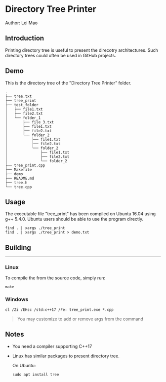 # Directory Tree Printer

Author: Lei Mao

## Introduction

Printing directory tree is useful to present the direcotry architectures. Such directory trees could often be used in GitHub projects.

## Demo

This is the directory tree of the "Directory Tree Printer" folder.

```
.
├── tree.txt
├── tree_print
├── test_folder
│   ├── file1.txt
│   ├── file2.txt
│   └── folder_1
│       ├── file_3.txt
│       ├── file1.txt
│       ├── file2.txt
│       └── folder_2
│           ├── file1.txt
│           ├── file2.txt
│           └── folder_2
│               ├── file1.txt
│               ├── file2.txt
│               └── folder_2
├── tree_print.cpp
├── Makefile
├── demo
├── README.md
├── tree.h
└── tree.cpp
```

## Usage

The executable file "tree_print" has been compiled on Ubuntu 16.04 using g++ 5.4.0. Ubuntu users should be able to use the program directly.

```shell
find . | xargs ./tree_print
find . | xargs ./tree_print > demo.txt
```


## Building
----
### Linux
To compile the from the source code, simply run:
```shell
make
```

### Windows
```shell
cl /Zi /EHsc /std:c++17 /Fe: tree_print.exe *.cpp
```
> You may customize to add or remove args from the command

## Notes
* You need a compiler supporting C++17
* Linux has similar packages to present directory tree.

    On Ubuntu:
    ```shell
    sudo apt install tree
    ```
